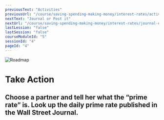 ```yaml
---
previousText: "Activities"
previousUrl: "/course/saving-spending-making-money/interest-rates/activities"
nextText: "Journal or Post it"
nextUrl: "/course/saving-spending-making-money/interest-rates/journal-or-post-it"
lastLession: "false"
lastSession: "false"
courseModuleId: "5"
sessionId: "4"
pageId: "4"
---
```



![Roadmap](/assets/img/lets-talk-about-it.png)
# Take Action
## Choose a partner and tell her what the “prime rate” is. Look up the daily prime rate published in the Wall Street Journal.
